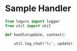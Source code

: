 # Sample Handler

```python
from loguru import logger
from util import util

def handle(update, context):

    util.log_chat("hi", update)

```
